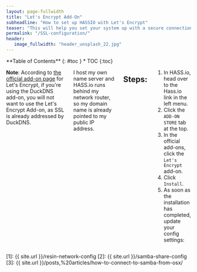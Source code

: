 ```yaml
---
layout: page-fullwidth
title: "Let's Encrypt Add-On"
subheadline: "How to set up HASSIO with Let's Encrypt"
teaser: "This will help you set your system up with a secure connection."
permalink: "/SSL-configuration/"
header:
   image_fullwidth: "header_unsplash_22.jpg"
---
```

<div class="row">
<div class="medium-4 medium-push-8 columns" markdown="1">
<div class="panel radius" markdown="1">
**Table of Contents**
{: #toc }
*  TOC
{:toc}
</div>
</div><!-- /.medium-4.columns -->
<div class="medium-8 medium-pull-4 columns" markdown="1">

**Note**: According to [the official add-on page](https://www.home-assistant.io/addons/lets_encrypt/) for Let's Encrypt, if you're using the DuckDNS add-on, you will not want to use the Let's Encrypt Add-on, as SSL is already addressed by DuckDNS.

I host my own name server and HASS.io runs behind my network router, so my domain name is already pointed to my public IP address.

## Steps:

1. In HASS.io, head over to the Hass.io link in the left menu.
1. Click the `ADD-ON STORE` tab at the top.
1. In the official add-ons, click the `Let's Encrypt` add-on.
1. Click `Install`.
1. As soon as the installation has completed, update your config settings:



</div>
</div><!-- /.row -->



 [1]: {{ site.url }}/resin-network-config
 [2]: {{ site.url }}/samba-share-config
 [3]: {{ site.url }}/posts,%20articles/how-to-connect-to-samba-from-osx/
